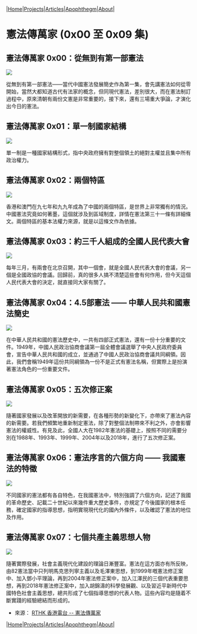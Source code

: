 |[Home](/README.md)|[Projects](/projects.md)|[Articles](/articles.md)|[Apophthegm](/apophthegm.md)|[About](/about.md)|

# 憲法傳萬家 (0x00 至 0x09 集)

## 憲法傳萬家 0x00：從無到有第一部憲法

[![](https://img.youtube.com/vi/RBjiuHKfr1w/0.jpg)](https://www.youtube.com/watch?v=RBjiuHKfr1w "憲法傳萬家 0x00：從無到有第一部憲法")  

從無到有第一部憲法——當代中國憲法發展簡史作為第一集，會先講憲法如何從零開始，當然大都知道古代有法家的概念，但同現代憲法，差別很大，而在憲法制訂過程中，原來清朝有兩份文憲是非常重要的，接下來，還有三場重大爭論，才演化出今日的憲法。  

## 憲法傳萬家 0x01：單一制國家結構

[![](https://img.youtube.com/vi/mg8URpXZ54c/0.jpg)](https://www.youtube.com/watch?v=mg8URpXZ54c "憲法傳萬家 0x01：單一制國家結構")  

單一制是一種國家結構形式，指中央政府擁有對整個領土的絕對主權並且集中所有政治權力。  

## 憲法傳萬家 0x02：兩個特區

[![](https://img.youtube.com/vi/eVst4-ShymU/0.jpg)](https://www.youtube.com/watch?v=eVst4-ShymU "憲法傳萬家 0x02：兩個特區")  

香港和澳門在九七年和九九年成為了中國的兩個特區，是世界上非常獨有的情況。中國憲法究竟如何著墨，這個就涉及到區域制度，詳情在憲法第三十一條有詳細條文。兩個特區的基本法權力來源，就是以這條文作為依據。  

## 憲法傳萬家 0x03：約三千人組成的全國人民代表大會

[![](https://img.youtube.com/vi/l9LJpWXyBLE/0.jpg)](https://www.youtube.com/watch?v=l9LJpWXyBLE "憲法傳萬家 0x03：約三千人組成的全國人民代表大會")  

每年三月，有兩會在北京召開，其中一個會，就是全國人民代表大會的會議，另一個是全國政協的會議。回歸前，真的很多人搞不清楚這些會有何作用，但今天這個人民代表大會的決定，就直接同大家有關了。  

## 憲法傳萬家 0x04：4.5部憲法 —— 中華人民共和國憲法簡史

[![](https://img.youtube.com/vi/6s62zZifMzg/0.jpg)](https://www.youtube.com/watch?v=6s62zZifMzg "憲法傳萬家 0x04：4.5部憲法 —— 中華人民共和國憲法簡史")  

在中華人民共和國的憲法歷史中，一共有四部正式憲法，還有一份十分重要的文件。1949年，中國人民政治協商會議第一屆全體會議選舉了中央人民政府委員會，宣告中華人民共和國的成立，並通過了中國人民政治協商會議共同綱領。因此，我們會稱1949年這份共同綱領為一份不是正式有憲法名稱，但實際上是扮演著憲法角色的一份重要文件。  

## 憲法傳萬家 0x05：五次修正案

[![](https://img.youtube.com/vi/dzb9ODbCiGM/0.jpg)](https://www.youtube.com/watch?v=dzb9ODbCiGM "憲法傳萬家 0x05：五次修正案")  

隨著國家發展以及改革開放的新需要，在各種形勢的新變化下，亦帶來了憲法內容的新需要。若我們頻繁地重新制定憲法，除了對整個法制帶來不利之外，亦會影響憲法的權威性。有見及此，全國人大在1982年憲法的基礎上，按照不同的需要分別在1988年、1993年、1999年、2004年以及2018年，進行了五次修正案。  

## 憲法傳萬家 0x06：憲法序言的六個方向 —— 我國憲法的特徵

[![](https://img.youtube.com/vi/pCT1DumddaY/0.jpg)](https://www.youtube.com/watch?v=pCT1DumddaY "憲法傳萬家 0x06：憲法序言的六個方向 —— 我國憲法的特徵")  

不同國家的憲法都有各自特色，在我國憲法中，特別強調了六個方向，記述了我國的革命歷史、記載二十世紀以來幾件重大歷史事件，亦規定了今後國家的根本任務，確定國家的指導思想，指明實現現代化的國內外條件，以及確認了憲法的地位及作用。  

## 憲法傳萬家 0x07：七個共產主義思想人物

[![](https://img.youtube.com/vi/bLvv7XkhAhg/0.jpg)](https://www.youtube.com/watch?v=bLvv7XkhAhg "憲法傳萬家 0x07：七個共產主義思想人物")  

隨著實際發展，社會主義現代化建設的理論日漸豐富。憲法在這方面亦有所反映，由82憲法當中只列明馬克思列寧主義以及毛澤東思想，到1999年嘅憲法修正案中、加入鄧小平理論，再到2004年憲法修正案中，加入江澤民的三個代表重要思想，再到2018年憲法修正案中，加入胡錦濤的科學發展觀、以及習近平新時代中國特色社會主義思想，總共形成了七個指導思想的代表人物。這些內容均是隨着不斷實踐的經驗總結而形成的。  

- 來源： [RTHK 香港電台 -- 憲法傳萬家](https://www.youtube.com/watch?v=l9LJpWXyBLE&list=PLuwJy35eAVaJlPB1-KZeJva7r8i_JDEoD)  

|[Home](/README.md)|[Projects](/projects.md)|[Articles](/articles.md)|[Apophthegm](/apophthegm.md)|[About](/about.md)|
